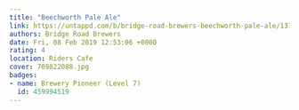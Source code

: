 ```yaml
---
title: "Beechworth Pale Ale"
link: https://untappd.com/b/bridge-road-brewers-beechworth-pale-ale/13726
authors: Bridge Road Brewers
date: Fri, 08 Feb 2019 12:53:06 +0000
rating: 4
location: Riders Cafe
cover: 709822088.jpg
badges:
- name: Brewery Pioneer (Level 7)
  id: 459994519
---
```

